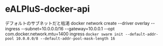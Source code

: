 # eALPluS-docker-api
デフォルトのサブネットだと枯渇
docker network create --driver overlay --ingress --subnet=10.0.0.0/16 --gateway=10.0.0.1 --opt com.docker.network.mtu=1400 ingress
```docker swarm init --default-addr-pool 10.0.0.0/8 --default-addr-pool-mask-length 16```
